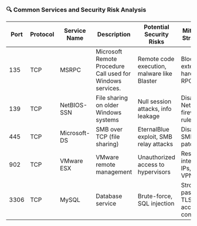 ### 🔍 Common Services and Security Risk Analysis

| **Port** | **Protocol** | **Service Name**  | **Description** | **Potential Security Risks** | **Mitigation Strategies** |
|----------|--------------|-------------------|-----------------|------------------------------|----------------------------|
| 135      | TCP          | MSRPC             | Microsoft Remote Procedure Call used for Windows services. | Remote code execution, malware like Blaster | Block externally, harden RPC |
| 139      | TCP          | NetBIOS-SSN       | File sharing on older Windows systems | Null session attacks, info leakage | Disable NetBIOS, firewall rules |
| 445      | TCP          | Microsoft-DS      | SMB over TCP (file sharing) | EternalBlue exploit, SMB relay attacks | Disable SMBv1, patch OS |
| 902      | TCP          | VMware ESX        | VMware remote management | Unauthorized access to hypervisors | Restrict to internal IPs, use VPN |
| 3306     | TCP          | MySQL             | Database service | Brute-force, SQL injection | Strong passwords, TLS, access control |
